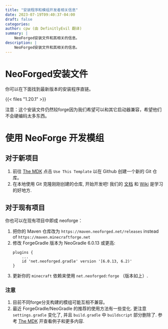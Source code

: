 ```yaml
---
title: "安装程序和模组开发者相关信息"
date: 2023-07-19T09:40:37-04:00
draft: false
categories:
author: cpw (由 DefinitlyEvil 翻译)
summary: |
    NeoForged安装文件和其相关的信息。
description: |
    NeoForged安装文件和其相关的信息。
---
```

# NeoForged安装文件
你可以在下面找到最新版本的安装程序直链。

{{< files "1.20.1" >}}

注意：这个安装文件仍然较forge因为我们希望可以和其它启动器兼容，希望他们不会硬编码太多东西。

# 使用 NeoForge 开发模组

## 对于新项目

1. 前往 [The MDK] 点击 `Use This Template` 以在 Github 创建一个新的 Git 仓库。
2. 在本地使用 Git 克隆刚刚创建的仓库, 开始开发吧! 我们的 [文档] 和 [Wiki] 是学习的好地方.

## 对于现有项目
你也可以在现有项目中即成 neoforge：
1. 把你的 Maven 仓库改为 `https://maven.neoforged.net/releases` instead of `https://maven.minecraftforge.net`
2. 修改 ForgeGradle 版本为 NeoGradle 6.0.13 或更高:
    ```
    plugins {
        ...
        id 'net.neoforged.gradle' version '[6.0.13, 6.2)'
    }
    ```
3. 更新你的 `minecraft` 依赖来使用 `net.neoforged:forge` （版本如上）.

### 注意
1. 目前不同forge分支构建的模组可能互相不兼容。
2. 最近 ForgeGradle/NeoGradle 的推荐的使用方法有一些变化. 更注意 `settings.gradle` 变化了, 并且 `build.gradle` 中 `buildscript` 部分删除了. 参考 [The MDK] 开查看例子和更多内容.

[The MDK]: https://github.com/neoforged/MDK
[文档]: https://docs.neoforged.net
[Wiki]: https://forge.gemwire.uk
